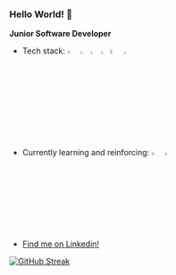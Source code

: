 <h3>Hello World! 👋</h3> 

<b>Junior Software Developer</b>
<ul>
  <li>
    Tech stack:
    <img src="https://upload.wikimedia.org/wikipedia/commons/6/61/HTML5_logo_and_wordmark.svg" width="4%"/>
    <img src="https://upload.wikimedia.org/wikipedia/commons/d/d5/CSS3_logo_and_wordmark.svg" width="2.9%"/>
    <img src="https://upload.wikimedia.org/wikipedia/commons/9/99/Unofficial_JavaScript_logo_2.svg" width="3.2%"/>
    <img src="https://upload.wikimedia.org/wikipedia/en/3/30/Java_programming_language_logo.svg" width="2.5%"/>
    <img src="https://upload.wikimedia.org/wikipedia/commons/4/4f/Csharp_Logo.png" width="4.5%"/>
    <img src="https://upload.wikimedia.org/wikipedia/commons/c/c3/Python-logo-notext.svg" width="3%"/>
  </li>
  <li>
    Currently learning and reinforcing:
    <img src="https://upload.wikimedia.org/wikipedia/commons/3/30/React_Logo_SVG.svg" width="4%"/>
    <img src="https://upload.wikimedia.org/wikipedia/commons/7/7d/Microsoft_.NET_logo.svg" width="3.5%"/>
  </li>
  <li>
    <a href="https://www.linkedin.com/in/matteo-zhao-679174239/">Find me on Linkedin!</a>
  </li>
</ul>

[![GitHub Streak](http://github-readme-streak-stats.herokuapp.com?user=matteozhao98&theme=dark&background=000000)](https://git.io/streak-stats) 

